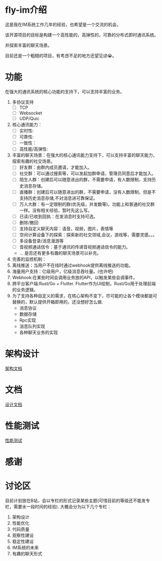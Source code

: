 # fly-im介绍

这是我在IM系统工作几年的经验，也希望是一个交流的机会。

该开源项目的目标是构建一个高性能的，高弹性的，可靠的分布式即时通讯系统。

并探索丰富的聊天场景。

目前还是一个粗糙的项目，有考虑不足的地方还望见谅😭。

# 功能

在强大的通讯系统的核心功能的支持下，可以支持丰富的业务。

1. 多协议支持
    - [ ] TCP
    - [ ] Websocket
    - [ ] UDP/Quic
2. 核心通讯能力：
    - [ ] 实时性:
    - [ ] 可靠性:
    - [ ] 一致性：
    - [ ] 高性能/高弹性:
3. 丰富的聊天场景：在强大的核心通讯能力支持下，可以支持丰富的聊天能力，探索有趣的社交场景。
    - [ ] 好友群：由群内成员邀请，才能加入。
    - [ ] 社交群：可以通过搜索等，可以发起加群申请，管理员同意后才能加入。
    - [ ] 陌生人群：创建后可以随意进出的群，不需要申请，有人数限制，支持历史消息存储。
    - [ ] 直播群：创建后可以随意进出的群，不需要申请，没有人数限制，但是不支持历史消息存储,不对消息进可靠保证。
    - [ ] 万人大群：有一定限制的群(优先级，并发数等)，功能上和普通的社交群一样。没有相关经验，暂时先这么写。
    - [ ] 已读/已收到回执：在发消息时支持可选。
    - [ ] 删除/撤回:
    - [ ] 支持自定义聊天内容：语音，视频，图片，表情等
    - [ ] 空间计算设备下的探索：探索新的社交领域,会议，游戏等，需要灵感。。。
    - [ ] 多设备登录/消息漫游等
    - [ ] 音视频通话信令：基于通讯的传递音视频通话信令的能力。
    - ... 是否还有更多有趣的聊天场景可以补充。
4. 完善的监控机制：
5. 离线推送：当用户不在线时通过webhook提供离线推送的功能。
6. 海量用户支持：亿级用户，亿级消息吞吐量。(也许吧)
7. Webhook:在某些时间会调用业务放的API，以触发某些会调事件。
8. 跨平台客户端:Rust/Go + Flutter. Flutter作为UI绘制，Rust/Go用于处理前端的业务逻辑。
9. 为了支持各种自定义的需求，在核心架构不变下，尽可能的让各个模块都是可替换的，默认提供开箱即用的，还没想好怎么做.
    - 消息协议
    - 数据存储
    - Rpc实现
    - 消息队列实现
    - 各种聊天业务的实现

# 架构设计

[架构文档](doc/架构文档.md)

# 文档

[设计文档](doc/设计文档.md)

# 性能测试

[性能测试](doc/性能测试.md)

# 感谢

# 讨论区

目前计划放在B站，会以专栏的形式记录某些主题(可惜目前的等级还不能发专栏，需要水一段时间的经验).
大概会分为以下几个专栏：

1. 架构设计
2. 性能优化
3. 代码质量
4. 观察性建设
5. 稳定性建设
6. IM系统的未来
7. 有趣的聊天形式
